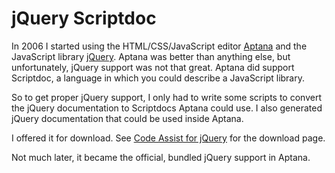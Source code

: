 # jQuery Scriptdoc

In 2006 I started using the HTML/CSS/JavaScript editor [Aptana](http://www.aptana.com/) and the JavaScript library [jQuery](http://jquery.com/). Aptana was better than anything else, but unfortunately, jQuery support was not that great. Aptana did support Scriptdoc, a language in which you could describe a JavaScript library.

So to get proper jQuery support, I only had to write some scripts to convert the jQuery documentation to Scriptdocs Aptana could use. I also generated jQuery documentation that could be used inside Aptana.

I offered it for download. See [Code Assist for jQuery](http://www.bitstorm.org/edwin/jquery/) for the download page.

Not much later, it became the official, bundled jQuery support in Aptana.
